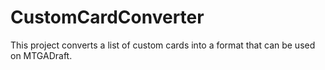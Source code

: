 # CustomCardConverter
This project converts a list of custom cards into a format that can be used on MTGADraft.
